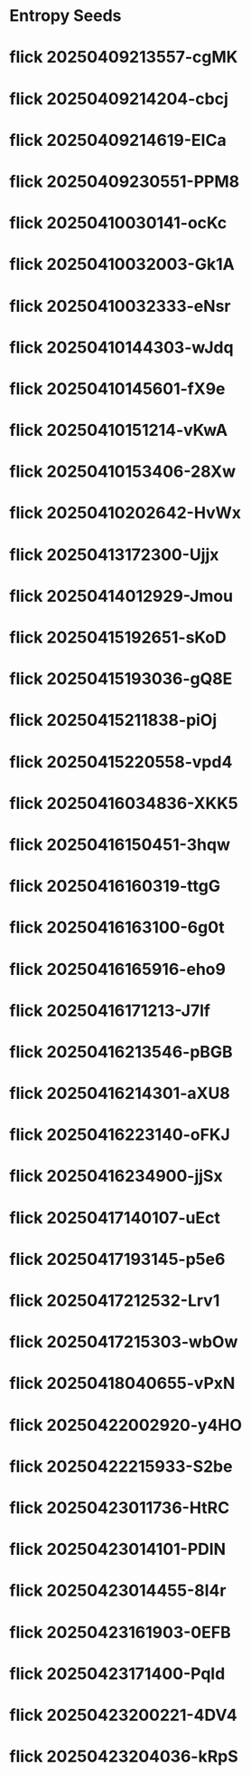 # Entropy Seeds
# flick 20250409213557-cgMK
# flick 20250409214204-cbcj
# flick 20250409214619-EICa
# flick 20250409230551-PPM8
# flick 20250410030141-ocKc
# flick 20250410032003-Gk1A
# flick 20250410032333-eNsr
# flick 20250410144303-wJdq
# flick 20250410145601-fX9e
# flick 20250410151214-vKwA
# flick 20250410153406-28Xw
# flick 20250410202642-HvWx
# flick 20250413172300-Ujjx
# flick 20250414012929-Jmou
# flick 20250415192651-sKoD
# flick 20250415193036-gQ8E
# flick 20250415211838-piOj
# flick 20250415220558-vpd4
# flick 20250416034836-XKK5
# flick 20250416150451-3hqw
# flick 20250416160319-ttgG
# flick 20250416163100-6g0t
# flick 20250416165916-eho9
# flick 20250416171213-J7lf
# flick 20250416213546-pBGB
# flick 20250416214301-aXU8
# flick 20250416223140-oFKJ
# flick 20250416234900-jjSx
# flick 20250417140107-uEct
# flick 20250417193145-p5e6
# flick 20250417212532-Lrv1
# flick 20250417215303-wbOw
# flick 20250418040655-vPxN
# flick 20250422002920-y4HO
# flick 20250422215933-S2be
# flick 20250423011736-HtRC
# flick 20250423014101-PDlN
# flick 20250423014455-8I4r
# flick 20250423161903-0EFB
# flick 20250423171400-Pqld
# flick 20250423200221-4DV4
# flick 20250423204036-kRpS
